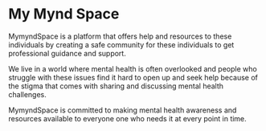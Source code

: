 # My Mynd Space

MymyndSpace is a platform that offers help and resources to these individuals by creating a safe community for these individuals to get professional guidance and support.

We live in a world where mental health is often overlooked and people who struggle with these issues find it hard to open up and seek help because of the stigma that comes with sharing and discussing mental health challenges.

MymyndSpace is committed to making mental health awareness and resources available to everyone one who needs it at every point in time.